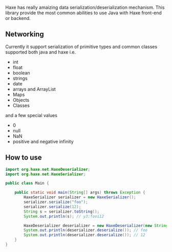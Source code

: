 Haxe has really amaizing data serialization/deserialization 
mechanism. This library provide the most common abilities to use Java with Haxe 
front-end or backend.

Networking
----------
Currently it support 
serialization of primitive types and common classes supported both java and haxe i.e.
 * int
 * float
 * boolean
 * strings
 * date
 * arrays and ArrayList
 * Maps
 * Objects 
 * Classes

and a few special values
 * 0
 * null
 * NaN
 * positive and negative infinity

How to use
----------

```java
import org.haxe.net.HaxeDeserializer;
import org.haxe.net.HaxeSerializer;

public class Main {

    public static void main(String[] args) throws Exception {
        HaxeSerializer serializer = new HaxeSerializer();
        serializer.serialize("foo");
        serializer.serialize(12);
        String s = serializer.toString();
        System.out.println(s); // y3:fooi12

        HaxeDeserializer deserializer = new HaxeDeserializer(new StringBuffer(s));
        System.out.println(deserializer.deserialize()); // foo
        System.out.println(deserializer.deserialize()); // 12
    }
}
```

